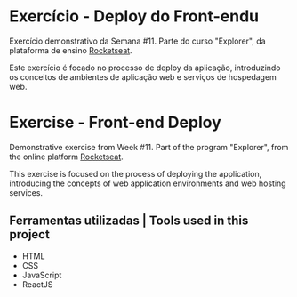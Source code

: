 # Exercício - Deploy do Front-endu

Exercício demonstrativo da Semana #11. Parte do curso "Explorer", da plataforma de ensino [Rocketseat](https://rocketseat.com.br/).

Este exercício é focado no processo de deploy da aplicação,
introduzindo os conceitos de ambientes de aplicação web e serviços de hospedagem web.

# Exercise - Front-end Deploy

Demonstrative exercise from Week #11. Part of the program "Explorer", from the online platform [Rocketseat](https://rocketseat.com.br/).

This exercise is focused on the process of deploying the application,
introducing the concepts of web application environments and web hosting services.


## Ferramentas utilizadas | Tools used in this project

- HTML
- CSS
- JavaScript
- ReactJS
